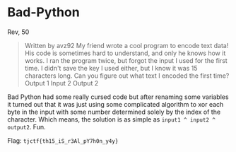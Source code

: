 # Bad-Python
Rev, 50

>  Written by avz92
>  My friend wrote a cool program to encode text data! His code is sometimes hard to understand, and only he knows how it works. I ran the program twice, but forgot the input I used for the first time. I didn't save the key I used either, but I know it was 15 characters long. Can you figure out what text I encoded the first time? Output 1
Input 2
Output 2 

Bad Python had some really cursed code but after renaming some variables it turned out that it was just using some complicated algorithm to xor each byte in the input with some number determined solely by the index of the character. Which means, the solution is as simple as `input1 ^ input2 ^ output2`. Fun.

Flag: `tjctf{th15_iS_r3Al_pY7h0n_y4y}`